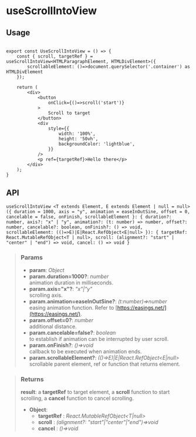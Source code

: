 # useScrollIntoView


## Usage

```tsx

export const UseScrollIntoView = () => {
	const { scroll, targetRef } = useScrollIntoView<HTMLParagraphElement, HTMLDivElement>({
		scrollableElement: ()=>document.querySelector('.container') as HTMLDivElement
	});

	return (
		<div>
			<button
				onClick={()=>scroll('start')}
			>
				Scroll to target
			</button>
			<div
				style={{
					width: '100%',
					height: '50vh',
					backgroundColor: 'lightblue',
				}}
			/>
			<p ref={targetRef}>Hello there</p>
		</div>
	);
}
```




## API

```tsx
useScrollIntoView <T extends Element, E extends Element | null = null>({ duration = 1000, axis = "y", animation = easeInOutSine, offset = 0, cancelable = false, onFinish, scrollableElement }: { duration?: number, axis?: "x" | "y", animation?: (t: number) => number, offset?: number, cancelable?: boolean, onFinish?: () => void, scrollableElement: (()=>E)|E|React.RefObject<E|null> }): { targetRef: React.MutableRefObject<T | null>, scroll: (alignment?: "start" | "center" | "end") => void, cancel: () => void } 
```

> ### Params
>
> - __param__: _Object_
> - __param.duration=1000?__: _number_  
animation duration in milliseconds.
> - __param.axis="x"?__: _"x"|"y"_  
scrolling axis.
> - __param.animation=easeInOutSine?__: _(t:number)=>number_  
easing animation function. Refer to [https://easings.net/](https://easings.net/).
> - __param.offset=0?__: _number_  
additional distance.
> - __param.cancelable=false?__: _boolean_  
to establish if animation can be interrupted by user scroll.
> - __param.onFinish?__: _()=>void_  
callback to be executed when animation ends.
> - __param.scrollableElement?__: _(()=>E)|E|React.RefObject<E|null>_  
scrollable parent element, ref or function that returns element.
>

> ### Returns
>
> __result__: a __targetRef__ to target element, a __scroll__ function to start scrolling, a __cancel__ function to cancel scrolling.
> - __Object__:  
>     - __targetRef__ : _React.MutableRefObject<T|null>_  
>     - __scroll__ : _(alignment?: "start"|"center"|"end")=>void_  
>     - __cancel__ : _()=>void_  
>